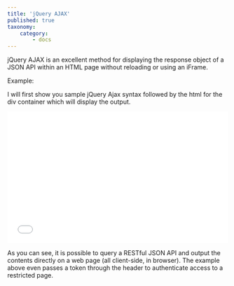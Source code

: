 ```yaml
---
title: 'jQuery AJAX'
published: true
taxonomy:
    category:
        - docs
---
```


jQuery AJAX is an excellent method for displaying the response object of a JSON API within an HTML page without reloading or using an iFrame.

Example:

I will first show you sample jQuery Ajax syntax followed by the html for the div container which will display the output.

<iframe width="100%" height="300" src="//jsfiddle.net/annatech/9s3jr679/embedded/" allowfullscreen="allowfullscreen" frameborder="0"></iframe>

As you can see, it is possible to query a RESTful JSON API and output the contents directly on a web page (all client-side, in browser). The example above even passes a token through the header to authenticate access to a restricted page.